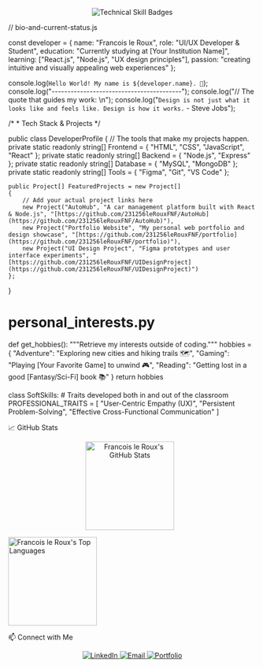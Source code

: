 <p align="center">
<!-- Skill Badges - Combined into a clean row with dark theme for aesthetic -->
<img src="https://skillicons.dev/icons?i=react,nodejs,figma,html,css,js,mysql,mongodb&theme=dark" alt="Technical Skill Badges" />
</p>

// bio-and-current-status.js

const developer = {
    name: "Francois le Roux",
    role: "UI/UX Developer & Student",
    education: "Currently studying at [Your Institution Name]",
    learning: ["React.js", "Node.js", "UX design principles"],
    passion: "creating intuitive and visually appealing web experiences"
};

console.log(`Hello World! My name is ${developer.name}. 👋`);
console.log("-----------------------------------------");
console.log("// The quote that guides my work: \n");
console.log("`Design is not just what it looks like and feels like. Design is how it works.` - Steve Jobs");


/* * Tech Stack & Projects
*/

public class DeveloperProfile
{
    // The tools that make my projects happen.
    private static readonly string[] Frontend = { "HTML", "CSS", "JavaScript", "React" };
    private static readonly string[] Backend = { "Node.js", "Express" };
    private static readonly string[] Database = { "MySQL", "MongoDB" };
    private static readonly string[] Tools = { "Figma", "Git", "VS Code" };

    public Project[] FeaturedProjects = new Project[]
    {
        // Add your actual project links here
        new Project("AutoHub", "A car management platform built with React & Node.js", "[https://github.com/231256leRouxFNF/AutoHub](https://github.com/231256leRouxFNF/AutoHub)"),
        new Project("Portfolio Website", "My personal web portfolio and design showcase", "[https://github.com/231256leRouxFNF/portfolio](https://github.com/231256leRouxFNF/portfolio)"),
        new Project("UI Design Project", "Figma prototypes and user interface experiments", "[https://github.com/231256leRouxFNF/UIDesignProject](https://github.com/231256leRouxFNF/UIDesignProject)")
    };
}


# personal_interests.py

def get_hobbies():
    """Retrieve my interests outside of coding."""
    hobbies = {
        "Adventure": "Exploring new cities and hiking trails 🗺️",
        "Gaming": "Playing [Your Favorite Game] to unwind 🎮",
        "Reading": "Getting lost in a good [Fantasy/Sci-Fi] book 📚"
    }
    return hobbies

class SoftSkills:
    # Traits developed both in and out of the classroom
    PROFESSIONAL_TRAITS = [
        "User-Centric Empathy (UX)",
        "Persistent Problem-Solving",
        "Effective Cross-Functional Communication"
    ]


📈 GitHub Stats

<p align="center">
<!-- Replace 'YourUsername' with '231256leRouxFNF' -->
<img src="https://www.google.com/search?q=https://github-readme-stats.vercel.app/api%3Fusername%3D231256leRouxFNF%26show_icons%3Dtrue%26theme%3Ddark%26include_all_commits%3Dtrue%26count_private%3Dtrue%26hide_border%3Dtrue"
alt="Francois le Roux's GitHub Stats"
height="180"
style="margin-right: 10px;" />

<!-- Replace 'YourUsername' with '231256leRouxFNF' -->
<img src="https://github-readme-stats.vercel.app/api/top-langs/?username=231256leRouxFNF&layout=compact&theme=dark&hide_border=true" 
     alt="Francois le Roux's Top Languages" 
     height="180" />


</p>

📫 Connect with Me

<p align="center">
<a href="[Your LinkedIn link here]" target="_blank">
<img src="https://www.google.com/search?q=https://img.shields.io/badge/LinkedIn-0077B5%3Fstyle%3Dfor-the-badge%26logo%3Dlinkedin%26logoColor%3Dwhite" alt="LinkedIn" />
</a>
<a href="mailto:[your.email@example.com]" target="_blank">
<img src="https://www.google.com/search?q=https://img.shields.io/badge/Email-D14836%3Fstyle%3Dfor-the-badge%26logo%3Dgmail%26logoColor%3Dwhite" alt="Email" />
</a>
<a href="[your portfolio link]" target="_blank">
<img src="https://www.google.com/search?q=https://img.shields.io/badge/Portfolio-FF4500%3Fstyle%3Dfor-the-badge%26logo%3Dwordpress%26logoColor%3Dwhite" alt="Portfolio" />
</a>
</p>
